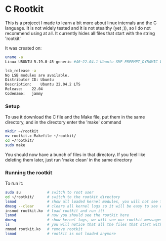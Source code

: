# C Rootkit
This is a projecct I made to learn a bit more about linux internals and the C language.
It is not widely tested and it is not stealthy (yet ;)), so I do not recommend using at all.
It currently hides all files that start with the string 'rootkit'

It was created on:
```bash
uname -a
Linux UBUNTU 5.19.0-45-generic #46~22.04.1-Ubuntu SMP PREEMPT_DYNAMIC Wed Jun 7 15:06:04 UTC 20 x86_64 x86_64 x86_64 GNU/Linux

lsb_release -a
No LSB modules are available.
Distributor ID:	Ubuntu
Description:	Ubuntu 22.04.2 LTS
Release:	22.04
Codename:	jammy
```

### Setup
To use it download the C file and the Make file,
put them in the same directory, and in the directory enter the 'make' command
```bash
mkdir ~/rootkit
mv rootkit.c Makefile ~/rootkit/
cd ~/rootkit/
sudo make
```
You should now have a bunch of files in that directory.
If you feel like deleting them later, just run 'make clean' in the same directory

### Running the rootkit
To run it:
```bash
sudo su            # switch to root user
cd ~/rootkit/      # switch to the rootkit directory
lsmod              # show all loaded kernel modules, you will not see the 'rootkit' module cause we haven't loaded it yet
dmesg --clear      # clears all kernel logs so it will be easy to see ours
insmod rootkit.ko  # load rootkit and run it!
lsmod              # now you should see the rootkit here 
dmesg              # show kernel logs, we will see our rootkit messages here
ls                 # you will notice that all the files that start with 'rootkit' don't appear anymore
rmmod rootkit.ko   # remove rootkit
lsmod              # rootkit is not loaded anymore
```
